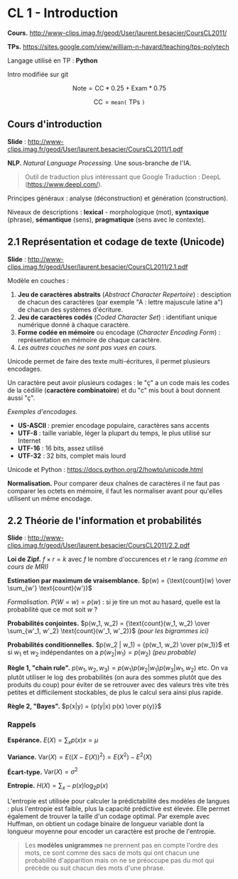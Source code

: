 # CL 1 - Introduction

**Cours.** <http://www-clips.imag.fr/geod/User/laurent.besacier/CoursCL2011/>

**TPs.** <https://sites.google.com/view/william-n-havard/teaching/tps-polytech>

Langage utilisé en TP : **Python**

Intro modifiée sur git

$$
\text{Note} = \text{CC} * 0.25 + \text{Exam} * 0.75
$$

$$
\text{CC} = \texttt{mean(} \text{ TPs } \texttt{)}
$$

## Cours d'introduction

**Slide** : <http://www-clips.imag.fr/geod/User/laurent.besacier/CoursCL2011/1.pdf>

**NLP.** *Natural Language Processing*. Une sous-branche de l'IA.

> Outil de traduction plus intéressant que Google Traduction : DeepL (<https://www.deepl.com/>).

Principes généraux : analyse (déconstruction) et génération (construction).

Niveaux de descriptions : **lexical** - morphologique (mot), **syntaxique** (phrase), **sémantique** (sens), **pragmatique** (sens avec le contexte).

## 2.1 Représentation et codage de texte (Unicode)

**Slide** : <http://www-clips.imag.fr/geod/User/laurent.besacier/CoursCL2011/2.1.pdf>

Modèle en couches :

1. **Jeu de caractères abstraits** (*Abstract Character Repertoire*) : desciption de chacun des caractères (par exemple "A : lettre majuscule latine a") de chacun des systèmes d'écriture.
2. **Jeu de caractères codés** (*Coded Character Set*) : identifiant unique numérique donné à chaque caractère.
3. **Forme codée en mémoire** ou encodage (*Character Encoding Form*) : représentation en mémoire de chaque caractère.
4. *Les autres couches ne sont pas vues en cours.*

Unicode permet de faire des texte multi-écritures, il permet plusieurs encodages.

Un caractère peut avoir plusieurs codages : le "ç" a un code mais les codes de la cédille (**caractère combinatoire**) et du "c" mis bout à bout donnent aussi "ç".

*Exemples d'encodages.*

- **US-ASCII** : premier encodage populaire, caractères sans accents
- **UTF-8** : taille variable, léger la plupart du temps, le plus utilisé sur Internet
- **UTF-16** : 16 bits, assez utilisé
- **UTF-32** : 32 bits, complet mais lourd

Unicode et Python : <https://docs.python.org/2/howto/unicode.html>

**Normalisation.** Pour comparer deux chaînes de caractères il ne faut pas comparer les octets en mémoire, il faut les normaliser avant pour qu'elles utilisent un même encodage.

## 2.2 Théorie de l'information et probabilités

**Slide** : <http://www-clips.imag.fr/geod/User/laurent.besacier/CoursCL2011/2.2.pdf>

**Loi de Zipf.** $f \times r = k$ avec $f$ le nombre d'occurences et $r$ le rang *(comme en cours de MRI)*

**Estimation par maximum de vraisemblance.** $p(w) = {\text{count}(w) \over \sum_{w'} \text{count}(w')}$

*Formalisation.* $P(W = w) = p(w)$ : si je tire un mot au hasard, quelle est la probabilité que ce mot soit $w$ ?

**Probabilités conjointes.** $p(w_1, w_2) = {\text{count}(w_1, w_2) \over \sum_{w'_1, w'_2} \text{count}(w'_1, w'_2)}$ *(pour les bigrammes ici)*

**Probabilités conditionnelles.** $p(w_2 | w_1) = {p(w_1, w_2) \over p(w_1)}$ et si $w_1$ et $w_2$ indépendantes on a $p(w_2 | w_1) = p(w_2)$ *(peu probable)*

**Règle 1, "chain rule".** $p(w_1, w_2, w_3) = p(w_1) p(w_2 | w_1) p(w_3 | w_1, w_2)$ etc. On va plutôt utiliser le $\log$ des probabilités (on aura des sommes plutôt que des produits du coup) pour éviter de se retrouver avec des valeurs très vite très petites et difficilement stockables, de plus le calcul sera ainsi plus rapide.

**Règle 2, "Bayes".** $p(x|y) = {p(y|x) p(x) \over p(y)}$

### Rappels

**Espérance.** $E(X) = \sum_x p(x) x = \mu$

**Variance.** $\text{Var}(X) = E((X-E(X))^2) = E(X^2) - E^2(X)$

**Écart-type.** $\text{Var}(X) = \sigma^2$

**Entropie.** $H(X) = \sum_x -p(x) \log_2 p(x)$

L'entropie est utilisée pour calculer la prédictabilité des modèles de langues : plus l'entropie est faible, plus la capacité prédictive est élevée. Elle permet également de trouver la taille d'un codage optimal. Par exemple avec Huffman, on obtient un codage binaire de longueur variable dont la longueur moyenne pour encoder un caractère est proche de l'entropie.

> Les **modèles unigrammes** ne prennent pas en compte l'ordre des mots, ce sont comme des sacs de mots qui ont chacun une probabilité d'apparition mais on ne se préoccupe pas du mot qui précède ou suit chacun des mots d'une phrase.
